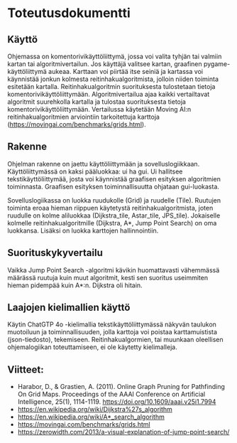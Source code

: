 # Toteutusdokumentti

## Käyttö
Ohjemassa on komentorivikäyttöliittymä, jossa voi valita tyhjän tai valmiin kartan tai algoritmivertailun. Jos käyttäjä valitsee kartan, graafinen pygame-käyttöliittymä aukeaa. Karttaan voi piirtää itse seiniä ja kartassa voi käynnistää jonkun kolmesta reitinhakualgoritmista, jolloin niiden toiminta esitetään kartalla. Reitinhakualgoritmin suorituksesta tulostetaan tietoja komentorivikäyttöliittymään. Algoritmivertailua ajaa kaikki vertailtavat algoritmit suurehkolla kartalla ja tulostaa suorituksesta tietoja komentorivikäyttöliittymään. Vertailussa käytetään Moving AI:n reitinhakualgoritmien arviointiin tarkoitettuja karttoja (https://movingai.com/benchmarks/grids.html).

## Rakenne
Ohjelman rakenne on jaettu käyttöliittymään ja sovelluslogiikkaan. Käyttöliittymässä on kaksi pääluokkaa: ui ha gui. Ui hallitsee tekstikäyttöliittymää, josta voi käynnistää graafisen esityksen algoritmien toiminnasta. Graafisen esityksen toiminnallisuutta ohjataan gui-luokasta.

Sovelluslogiikassa on luokka ruudukolle (Grid) ja ruudelle (Tile). Ruutujen toiminta eroaa hieman riippuen käytetystä reitinhakualgoritmista, joten ruudulle on kolme aliluokkaa (Dijkstra_tile, Astar_tile, JPS_tile). Jokaiselle kolmelle reitinhakualgoritmille (Dijkstra, A*, Jump Point Search) on oma luokkansa. Lisäksi on luokka karttojen hallinnointiin.

## Suorituskykyvertailu
Vaikka Jump Point Search -algoritmi kävikin huomattavasti vähemmässä määrässä ruutuja kuin muut algoritmit, kesti sen suoritus useimmiten hieman pidempää kuin A*:n. Dijkstra oli hitain.

## Laajojen kielimallien käyttö
Käytin ChatGTP 4o -kielimallia tekstikäyttöliittymässä näkyvän taulukon muotoiluun ja toiminnallisuuden, jolla karttoja voi poistaa karttamuistista (json-tiedosto), tekemiseen. Reitinhakualgormien, tai muunkaan oleellisen ohjemalogiikan toteuttamiseen, ei ole käytetty kielimalleja.

## Viitteet:
- Harabor, D., & Grastien, A. (2011). Online Graph Pruning for Pathfinding On Grid Maps. Proceedings of the AAAI Conference on Artificial Intelligence, 25(1), 1114-1119. https://doi.org/10.1609/aaai.v25i1.7994
- https://en.wikipedia.org/wiki/Dijkstra%27s_algorithm
- https://en.wikipedia.org/wiki/A*_search_algorithm
- https://movingai.com/benchmarks/grids.html
- https://zerowidth.com/2013/a-visual-explanation-of-jump-point-search/